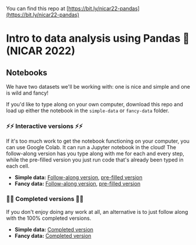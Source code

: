 You can find this repo at [https://bit.ly/nicar22-pandas](https://bit.ly/nicar22-pandas)

# Intro to data analysis using Pandas 🐼 (NICAR 2022)

## Notebooks

We have two datasets we'll be working with: one is nice and simple and one is wild and fancy!

If you'd like to type along on your own computer, download this repo and load up either the notebook in the `simple-data` or `fancy-data` folder.

### ⚡⚡ Interactive versions ⚡⚡

If it's too much work to get the notebook functioning on your computer, you can use Google Colab. It can run a Jupyter notebook in the cloud! The follow-along version has you type along with me for each and every step, while the pre-filled version you just run code that's already been typed in each cell.

* **Simple data:** [Follow-along version](https://colab.research.google.com/github/jsoma/NICAR22-pandas/blob/master/interactive/Introduction%20to%20pandas%20%28simple%20data%29.ipynb), [pre-filled version](https://colab.research.google.com/github/jsoma/NICAR22-pandas/blob/master/interactive/Introduction%20to%20pandas%20%28simple%20data%2C%20pre-filled%29.ipynb)
* **Fancy data:** [Follow-along version](https://colab.research.google.com/github/jsoma/NICAR22-pandas/blob/master/interactive/Introduction%20to%20pandas%20%28fancy%20data%29.ipynb), [pre-filled version](https://colab.research.google.com/github/jsoma/NICAR22-pandas/blob/master/interactive/Introduction%20to%20pandas%20%28fancy%20data%2C%20pre-filled%29.ipynb)

### 📝📝 Completed versions 📝📝

If you don't enjoy doing any work at all, an alternative is to just follow along with the 100% completed versions.

* **Simple data:** [Completed version](completed/simple-data/Introduction%20to%20pandas%20(simple%20data).ipynb)
* **Fancy data:** [Completed version](/completed/fancy-data/Introduction%20to%20pandas%20(fancy%20data).ipynb)

